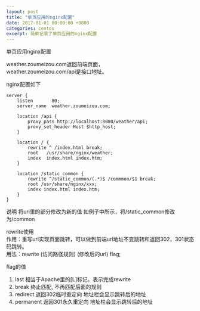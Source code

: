 ```yaml
---
layout: post
title: "单页应用的nginx配置"
date: 2017-01-01 00:00:00 +0800
categories: centos
excerpt: 简单记录了单页应用的nginx配置
---
```


单页应用nginx配置

<!-- more -->
weather.zoumeizou.com返回前端页面，    
weather.zoumeizou.com/api是接口地址。

nginx配置如下


```
server {
    listen       80;
    server_name  weather.zoumeizou.com;
    
    location /api {
        proxy_pass http://localhost:8080/weather/api;
        proxy_set_header Host $http_host;
    }
    
    location / {
        rewrite ^ /index.html break;
        root   /usr/share/nginx/weather;
        index  index.html index.htm;
    }
    
    location /static_common {
        rewrite ^/static_common/(.*)$ /commmon/$1 break;
        root /usr/share/nginx/xxx;
        index index.html index.htm;
    }
}
```
说明
将uri里的部分修改为新的值
如例子中所示，将/static_common修改为/common

rewrite使用   
作用：重写url实现页面跳转，可以做到前端url地址不变跳转和返回302，301状态码跳转。    
用法：rewrite (访问路径规则) (修改后的url) flag;    

flag的值   
1. last 相当于Apache里的[L]标记，表示完成rewrite   
2. break 终止匹配, 不再匹配后面的规则   
3. redirect 返回302临时重定向 地址栏会显示跳转后的地址   
4. permanent 返回301永久重定向 地址栏会显示跳转后的地址    



